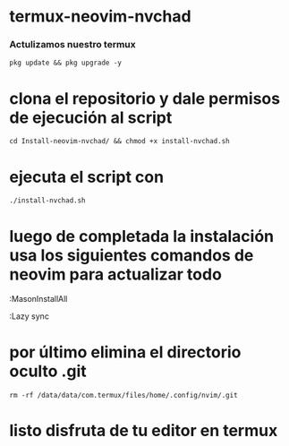 # termux-neovim-nvchad 

### **Actulizamos nuestro termux**

<pre><code>pkg update && pkg upgrade -y</code></pre>


# **clona el repositorio y dale permisos de ejecución al script**

<pre><code>cd Install-neovim-nvchad/ && chmod +x install-nvchad.sh</code></pre>

# ejecuta el script con 

<pre><code>./install-nvchad.sh</code></pre>

# luego de completada la instalación usa los siguientes comandos de neovim para actualizar todo 

:MasonInstallAll


:Lazy sync

# por último elimina el directorio oculto .git 

<pre><code>rm -rf /data/data/com.termux/files/home/.config/nvim/.git</code></pre>

# listo disfruta de tu editor en termux 
